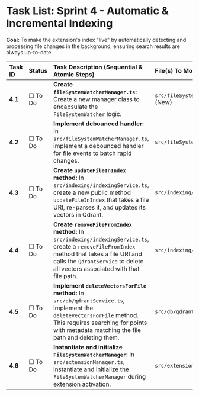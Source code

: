 # Task List: Sprint 4 - Automatic & Incremental Indexing

**Goal:** To make the extension's index "live" by automatically detecting and processing file changes in the background, ensuring search results are always up-to-date.

| Task ID | Status | Task Description (Sequential & Atomic Steps) | File(s) To Modify |
| :--- | :--- | :--- | :--- |
| **4.1** | ☐ To Do | **Create `fileSystemWatcherManager.ts`:** Create a new manager class to encapsulate the `FileSystemWatcher` logic. | `src/fileSystemWatcherManager.ts` (New) |
| **4.2** | ☐ To Do | **Implement debounced handler:** In `src/fileSystemWatcherManager.ts`, implement a debounced handler for file events to batch rapid changes. | `src/fileSystemWatcherManager.ts` |
| **4.3** | ☐ To Do | **Create `updateFileInIndex` method:** In `src/indexing/indexingService.ts`, create a new public method `updateFileInIndex` that takes a file URI, re-parses it, and updates its vectors in Qdrant. | `src/indexing/indexingService.ts` |
| **4.4** | ☐ To Do | **Create `removeFileFromIndex` method:** In `src/indexing/indexingService.ts`, create a `removeFileFromIndex` method that takes a file URI and calls the `QdrantService` to delete all vectors associated with that file path. | `src/indexing/indexingService.ts` |
| **4.5** | ☐ To Do | **Implement `deleteVectorsForFile` method:** In `src/db/qdrantService.ts`, implement the `deleteVectorsForFile` method. This requires searching for points with metadata matching the file path and deleting them. | `src/db/qdrantService.ts` |
| **4.6** | ☐ To Do | **Instantiate and initialize `FileSystemWatcherManager`:** In `src/extensionManager.ts`, instantiate and initialize the `FileSystemWatcherManager` during extension activation. | `src/extensionManager.ts` |
